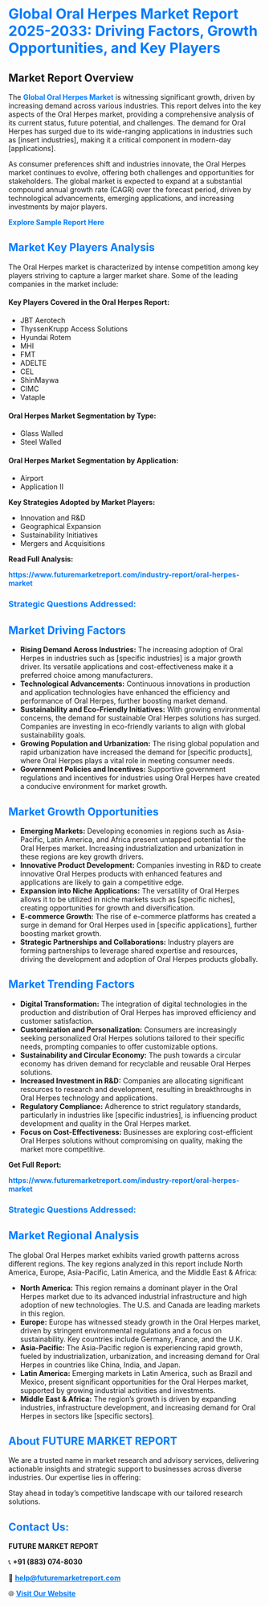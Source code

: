 <h1 style="color: #007BFF;">Global Oral Herpes Market Report 2025-2033: Driving Factors, Growth Opportunities, and Key Players</h1>

<section id="overview">
<h2>Market Report Overview</h2>
<p>The <a href="https://www.futuremarketreport.com/industry-report/oral-herpes-market" style="color: #007BFF; text-decoration: none;"><strong>Global Oral Herpes Market</strong></a> is witnessing significant growth, driven by increasing demand across various industries. This report delves into the key aspects of the Oral Herpes market, providing a comprehensive analysis of its current status, future potential, and challenges. The demand for Oral Herpes has surged due to its wide-ranging applications in industries such as [insert industries], making it a critical component in modern-day [applications].</p>
<p>As consumer preferences shift and industries innovate, the Oral Herpes market continues to evolve, offering both challenges and opportunities for stakeholders. The global market is expected to expand at a substantial compound annual growth rate (CAGR) over the forecast period, driven by technological advancements, emerging applications, and increasing investments by major players.</p>
</section>

<section id="overview">
<p><a href="https://www.futuremarketreport.com/request-sample/reportId=85813" style="color: #007BFF; text-decoration: none;"><strong>Explore Sample Report Here</strong></a></p>
</section>

<section id="key-players">
<h2 style="color: #007BFF;">Market Key Players Analysis</h2>
<p>The Oral Herpes market is characterized by intense competition among key players striving to capture a larger market share. Some of the leading companies in the market include:</p>
<h4>Key Players Covered in the Oral Herpes Report:</h4>
<ul><li>JBT Aerotech</li><li>ThyssenKrupp Access Solutions</li><li>Hyundai Rotem</li><li>MHI</li><li>FMT</li><li>ADELTE</li><li>CEL</li><li>ShinMaywa</li><li>CIMC</li><li>Vataple</li></ul>
<h4>Oral Herpes Market Segmentation by Type:</h4>
<ul><li>Glass Walled</li><li>Steel Walled</li></ul>

<h4>Oral Herpes Market Segmentation by Application:</h4>
<ul><li>Airport</li><li>Application II</li></ul>
<p><strong>Key Strategies Adopted by Market Players:</strong></p>
<ul>
<li>Innovation and R&D</li>
<li>Geographical Expansion</li>
<li>Sustainability Initiatives</li>
<li>Mergers and Acquisitions</li>
</ul>
</section>

<section>
<p><strong>Read Full Analysis: </strong></p><a href="https://www.futuremarketreport.com/industry-report/oral-herpes-market" style="color: #007BFF; text-decoration: none;"><strong>https://www.futuremarketreport.com/industry-report/oral-herpes-market</strong></a>
<h3 style="color: #007BFF;">Strategic Questions Addressed:</h3>
</section>

<section id="driving-factors">
<h2 style="color: #007BFF;">Market Driving Factors</h2>
<ul>
<li><strong>Rising Demand Across Industries:</strong> The increasing adoption of Oral Herpes in industries such as [specific industries] is a major growth driver. Its versatile applications and cost-effectiveness make it a preferred choice among manufacturers.</li>
<li><strong>Technological Advancements:</strong> Continuous innovations in production and application technologies have enhanced the efficiency and performance of Oral Herpes, further boosting market demand.</li>
<li><strong>Sustainability and Eco-Friendly Initiatives:</strong> With growing environmental concerns, the demand for sustainable Oral Herpes solutions has surged. Companies are investing in eco-friendly variants to align with global sustainability goals.</li>
<li><strong>Growing Population and Urbanization:</strong> The rising global population and rapid urbanization have increased the demand for [specific products], where Oral Herpes plays a vital role in meeting consumer needs.</li>
<li><strong>Government Policies and Incentives:</strong> Supportive government regulations and incentives for industries using Oral Herpes have created a conducive environment for market growth.</li>
</ul>
</section>

<section id="growth-opportunities">
<h2 style="color: #007BFF;">Market Growth Opportunities</h2>
<ul>
<li><strong>Emerging Markets:</strong> Developing economies in regions such as Asia-Pacific, Latin America, and Africa present untapped potential for the Oral Herpes market. Increasing industrialization and urbanization in these regions are key growth drivers.</li>
<li><strong>Innovative Product Development:</strong> Companies investing in R&D to create innovative Oral Herpes products with enhanced features and applications are likely to gain a competitive edge.</li>
<li><strong>Expansion into Niche Applications:</strong> The versatility of Oral Herpes allows it to be utilized in niche markets such as [specific niches], creating opportunities for growth and diversification.</li>
<li><strong>E-commerce Growth:</strong> The rise of e-commerce platforms has created a surge in demand for Oral Herpes used in [specific applications], further boosting market growth.</li>
<li><strong>Strategic Partnerships and Collaborations:</strong> Industry players are forming partnerships to leverage shared expertise and resources, driving the development and adoption of Oral Herpes products globally.</li>
</ul>
</section>

<section id="trending-factors">
<h2 style="color: #007BFF;">Market Trending Factors</h2>
<ul>
<li><strong>Digital Transformation:</strong> The integration of digital technologies in the production and distribution of Oral Herpes has improved efficiency and customer satisfaction.</li>
<li><strong>Customization and Personalization:</strong> Consumers are increasingly seeking personalized Oral Herpes solutions tailored to their specific needs, prompting companies to offer customizable options.</li>
<li><strong>Sustainability and Circular Economy:</strong> The push towards a circular economy has driven demand for recyclable and reusable Oral Herpes solutions.</li>
<li><strong>Increased Investment in R&D:</strong> Companies are allocating significant resources to research and development, resulting in breakthroughs in Oral Herpes technology and applications.</li>
<li><strong>Regulatory Compliance:</strong> Adherence to strict regulatory standards, particularly in industries like [specific industries], is influencing product development and quality in the Oral Herpes market.</li>
<li><strong>Focus on Cost-Effectiveness:</strong> Businesses are exploring cost-efficient Oral Herpes solutions without compromising on quality, making the market more competitive.</li>
</ul>
</section>

<section>
<p><strong>Get Full Report: </strong></p><a href="https://www.futuremarketreport.com/industry-report/oral-herpes-market" style="color: #007BFF; text-decoration: none;"><strong>https://www.futuremarketreport.com/industry-report/oral-herpes-market</strong></a>
<h3 style="color: #007BFF;">Strategic Questions Addressed:</h3>
</section>


<section id="regional-analysis">
<h2 style="color: #007BFF;">Market Regional Analysis</h2>
<p>The global Oral Herpes market exhibits varied growth patterns across different regions. The key regions analyzed in this report include North America, Europe, Asia-Pacific, Latin America, and the Middle East & Africa:</p>
<ul>
<li><strong>North America:</strong> This region remains a dominant player in the Oral Herpes market due to its advanced industrial infrastructure and high adoption of new technologies. The U.S. and Canada are leading markets in this region.</li>
<li><strong>Europe:</strong> Europe has witnessed steady growth in the Oral Herpes market, driven by stringent environmental regulations and a focus on sustainability. Key countries include Germany, France, and the U.K.</li>
<li><strong>Asia-Pacific:</strong> The Asia-Pacific region is experiencing rapid growth, fueled by industrialization, urbanization, and increasing demand for Oral Herpes in countries like China, India, and Japan.</li>
<li><strong>Latin America:</strong> Emerging markets in Latin America, such as Brazil and Mexico, present significant opportunities for the Oral Herpes market, supported by growing industrial activities and investments.</li>
<li><strong>Middle East & Africa:</strong> The region’s growth is driven by expanding industries, infrastructure development, and increasing demand for Oral Herpes in sectors like [specific sectors].</li>
</ul>
</section>

<footer>
<h2 style="color: #007BFF;">About FUTURE MARKET REPORT</h2>
<p>We are a trusted name in market research and advisory services, delivering actionable insights and strategic support to businesses across diverse industries. Our expertise lies in offering:</p>

<p>Stay ahead in today’s competitive landscape with our tailored research solutions.</p>

<h2 style="color: #007BFF;">Contact Us:</h2>
<p><strong>FUTURE MARKET REPORT</strong></p>
<p>📞 <strong>+91 (883) 074-8030</strong></p>
<p>📧 <strong><a href="mailto:help@futuremarketreport.com" style="color: #007BFF;">help@futuremarketreport.com</a></strong></p>
<p>🌐 <strong><a href="https://www.futuremarketreport.com/" style="color: #007BFF;">Visit Our Website</a></strong></p>
</footer>
